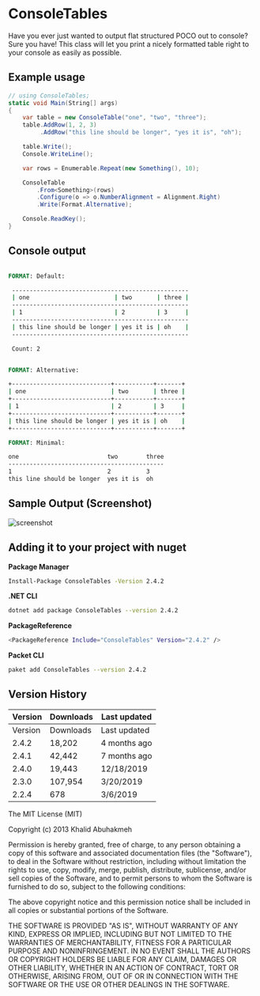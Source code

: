# ConsoleTables

Have you ever just wanted to output flat structured POCO out to console? Sure you have! This class will let you print a nicely formatted table right to your console as easily as possible.

## Example usage
```csharp
// using ConsoleTables;
static void Main(String[] args)
{
    var table = new ConsoleTable("one", "two", "three");
    table.AddRow(1, 2, 3)
         .AddRow("this line should be longer", "yes it is", "oh");

    table.Write();
    Console.WriteLine();

    var rows = Enumerable.Repeat(new Something(), 10);

    ConsoleTable
        .From<Something>(rows)
        .Configure(o => o.NumberAlignment = Alignment.Right)
        .Write(Format.Alternative);

    Console.ReadKey();
}
```

## Console output
```bat

FORMAT: Default:

 --------------------------------------------------
 | one                        | two       | three |
 --------------------------------------------------
 | 1                          | 2         | 3     |
 --------------------------------------------------
 | this line should be longer | yes it is | oh    |
 --------------------------------------------------

 Count: 2


FORMAT: Alternative:

+----------------------------+-----------+-------+
| one                        | two       | three |
+----------------------------+-----------+-------+
| 1                          | 2         | 3     |
+----------------------------+-----------+-------+
| this line should be longer | yes it is | oh    |
+----------------------------+-----------+-------+

FORMAT: Minimal:

one                         two        three
--------------------------------------------
1                           2          3
this line should be longer  yes it is  oh
```

## Sample Output (Screenshot)

![screenshot](https://github.com/khalidabuhakmeh/ConsoleTables/blob/master/screenshot.PNG?raw=true)

## Adding it to your project with nuget

**Package Manager**

```sh
Install-Package ConsoleTables -Version 2.4.2
```

**.NET CLI**

```sh
dotnet add package ConsoleTables --version 2.4.2
```
**PackageReference**

```sh
<PackageReference Include="ConsoleTables" Version="2.4.2" />
```
**Packet CLI**

```sh
paket add ConsoleTables --version 2.4.2
```

## Version History

| Version       | Downloads    | Last updated  |
| ------------- |--------------|---------------|
| Version       |Downloads	   |Last updated   |
| 2.4.2 	    |18,202 	   |4 months ago   |
| 2.4.1 	    |42,442 	   |7 months ago   |
| 2.4.0 	    |19,443 	   |12/18/2019     |
| 2.3.0 	    |107,954 	   |3/20/2019 	   |
| 2.2.4 	    |678           |3/6/2019       |

The MIT License (MIT)

Copyright (c) 2013 Khalid Abuhakmeh

Permission is hereby granted, free of charge, to any person obtaining a copy
of this software and associated documentation files (the "Software"), to deal
in the Software without restriction, including without limitation the rights
to use, copy, modify, merge, publish, distribute, sublicense, and/or sell
copies of the Software, and to permit persons to whom the Software is
furnished to do so, subject to the following conditions:

The above copyright notice and this permission notice shall be included in
all copies or substantial portions of the Software.

THE SOFTWARE IS PROVIDED "AS IS", WITHOUT WARRANTY OF ANY KIND, EXPRESS OR
IMPLIED, INCLUDING BUT NOT LIMITED TO THE WARRANTIES OF MERCHANTABILITY,
FITNESS FOR A PARTICULAR PURPOSE AND NONINFRINGEMENT. IN NO EVENT SHALL THE
AUTHORS OR COPYRIGHT HOLDERS BE LIABLE FOR ANY CLAIM, DAMAGES OR OTHER
LIABILITY, WHETHER IN AN ACTION OF CONTRACT, TORT OR OTHERWISE, ARISING FROM,
OUT OF OR IN CONNECTION WITH THE SOFTWARE OR THE USE OR OTHER DEALINGS IN
THE SOFTWARE.
